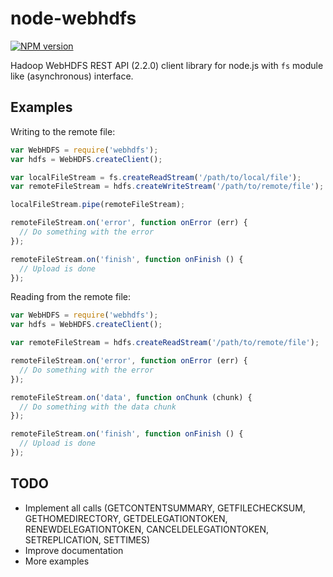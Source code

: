 node-webhdfs
============

[![NPM version](https://badge.fury.io/js/webhdfs.png)](http://badge.fury.io/js/webhdfs)


Hadoop WebHDFS REST API (2.2.0) client library for node.js with `fs` module like (asynchronous) interface.  

## Examples

Writing to the remote file:

```javascript
var WebHDFS = require('webhdfs');
var hdfs = WebHDFS.createClient();

var localFileStream = fs.createReadStream('/path/to/local/file');
var remoteFileStream = hdfs.createWriteStream('/path/to/remote/file');

localFileStream.pipe(remoteFileStream);

remoteFileStream.on('error', function onError (err) {
  // Do something with the error
});

remoteFileStream.on('finish', function onFinish () {
  // Upload is done
});
```

Reading from the remote file:

```javascript
var WebHDFS = require('webhdfs');
var hdfs = WebHDFS.createClient();

var remoteFileStream = hdfs.createReadStream('/path/to/remote/file');

remoteFileStream.on('error', function onError (err) {
  // Do something with the error
});

remoteFileStream.on('data', function onChunk (chunk) {
  // Do something with the data chunk
});

remoteFileStream.on('finish', function onFinish () {
  // Upload is done
});
```

## TODO

* Implement all calls (GETCONTENTSUMMARY, GETFILECHECKSUM, GETHOMEDIRECTORY, GETDELEGATIONTOKEN, RENEWDELEGATIONTOKEN, CANCELDELEGATIONTOKEN, SETREPLICATION, SETTIMES)
* Improve documentation
* More examples
